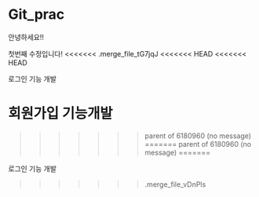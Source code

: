 # Git_prac

안녕하세요!!

첫번째 수정입니다!
<<<<<<< .merge_file_tG7jqJ
<<<<<<< HEAD
<<<<<<< HEAD

로그인 기능 개발

회원가입 기능개발
=======
>>>>>>> parent of 6180960 (no message)
=======
>>>>>>> parent of 6180960 (no message)
=======

로그인 기능 개발
>>>>>>> .merge_file_vDnPls

